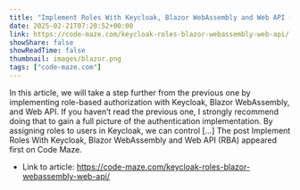 ```yaml
---
title: "Implement Roles With Keycloak, Blazor WebAssembly and Web API (RBA)"
date: 2025-02-21T07:20:52+00:00
link: https://code-maze.com/keycloak-roles-blazor-webassembly-web-api/
showShare: false
showReadTime: false
thumbnail: images/blazor.png
tags: ["code-maze.com"]
---
```

In this article, we will take a step further from the previous one by implementing role-based authorization with Keycloak, Blazor WebAssembly, and Web API. If you haven’t read the previous one, I strongly recommend doing that to gain a full picture of the authentication implementation. By assigning roles to users in Keycloak, we can control […]
The post Implement Roles With Keycloak, Blazor WebAssembly and Web API (RBA) appeared first on Code Maze.

- Link to article: https://code-maze.com/keycloak-roles-blazor-webassembly-web-api/